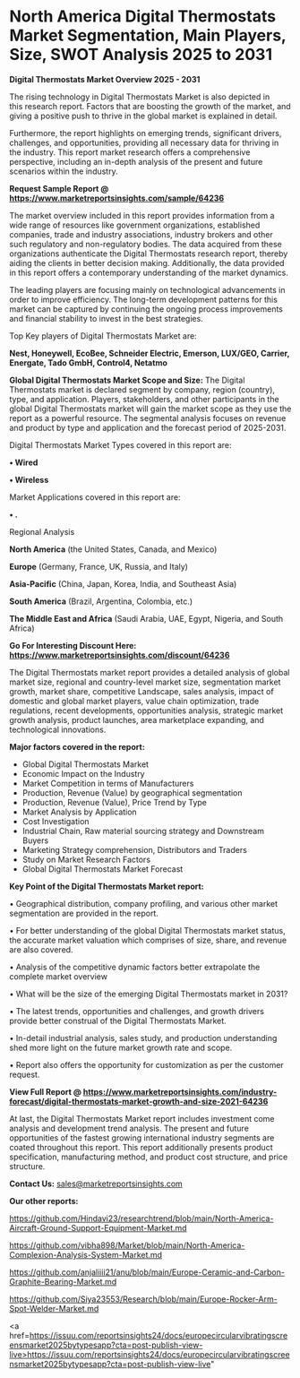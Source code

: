 # North America Digital Thermostats Market Segmentation, Main Players, Size, SWOT Analysis 2025 to 2031

<Strong> Digital Thermostats Market Overview 2025 - 2031</strong>

The rising technology in Digital Thermostats Market is also depicted in this research report. Factors that are boosting the growth of the market, and giving a positive push to thrive in the global market is explained in detail.

Furthermore, the report highlights on emerging trends, significant drivers, challenges, and opportunities, providing all necessary data for thriving in the industry. This report market research offers a comprehensive perspective, including an in-depth analysis of the present and future scenarios within the industry.

<strong>Request Sample Report @ <a href=https://www.marketreportsinsights.com/sample/64236>https://www.marketreportsinsights.com/sample/64236</a></strong>

The market overview included in this report provides information from a wide range of resources like government organizations, established companies, trade and industry associations, industry brokers and other such regulatory and non-regulatory bodies. The data acquired from these organizations authenticate the Digital Thermostats research report, thereby aiding the clients in better decision making. Additionally, the data provided in this report offers a contemporary understanding of the market dynamics.

The leading players are focusing mainly on technological advancements in order to improve efficiency. The long-term development patterns for this market can be captured by continuing the ongoing process improvements and financial stability to invest in the best strategies.

Top Key players of Digital Thermostats Market are:

<strong>Nest, Honeywell, EcoBee, Schneider Electric, Emerson, LUX/GEO, Carrier, Energate, Tado GmbH, Control4, Netatmo</strong>

<strong><b>Global Digital Thermostats Market Scope and Size:</b></strong>
The Digital Thermostats market is declared segment by company, region (country), type, and application. Players, stakeholders, and other participants in the global Digital Thermostats market will gain the market scope as they use the report as a powerful resource. The segmental analysis focuses on revenue and product by type and application and the forecast period of 2025-2031.

Digital Thermostats Market Types covered in this report are:

<strong>• Wired

• Wireless</strong>

Market Applications covered in this report are:

<strong>• .</strong> 

Regional Analysis

<strong>North America</strong> (the United States, Canada, and Mexico)

<strong>Europe</strong> (Germany, France, UK, Russia, and Italy)

<strong>Asia-Pacific</strong> (China, Japan, Korea, India, and Southeast Asia)

<strong>South America</strong> (Brazil, Argentina, Colombia, etc.)

<strong>The Middle East and Africa</strong> (Saudi Arabia, UAE, Egypt, Nigeria, and South Africa)

<strong>Go For Interesting Discount Here: <a href=https://www.marketreportsinsights.com/discount/64236>https://www.marketreportsinsights.com/discount/64236</a></strong>

The Digital Thermostats market report provides a detailed analysis of global market size, regional and country-level market size, segmentation market growth, market share, competitive Landscape, sales analysis, impact of domestic and global market players, value chain optimization, trade regulations, recent developments, opportunities analysis, strategic market growth analysis, product launches, area marketplace expanding, and technological innovations.

<strong><b>Major factors covered in the report:</b></strong>
<ul>
  <li>Global Digital Thermostats Market </li>
  <li>Economic Impact on the Industry</li>
  <li>Market Competition in terms of Manufacturers</li>
  <li>Production, Revenue (Value) by geographical segmentation</li>
  <li>Production, Revenue (Value), Price Trend by Type</li>
  <li>Market Analysis by Application</li>
  <li>Cost Investigation</li>
  <li>Industrial Chain, Raw material sourcing strategy and Downstream Buyers</li>
  <li>Marketing Strategy comprehension, Distributors and Traders</li>
  <li>Study on Market Research Factors</li>
  <li>Global Digital Thermostats Market Forecast</li>
</ul>

<strong><b>Key Point of the Digital Thermostats Market report:</b></strong>

• Geographical distribution, company profiling, and various other market segmentation are provided in the report.

• For better understanding of the global Digital Thermostats market status, the accurate market valuation which comprises of size, share, and revenue are also covered.

• Analysis of the competitive dynamic factors better extrapolate the complete market overview

• What will be the size of the emerging Digital Thermostats market in 2031?

• The latest trends, opportunities and challenges, and growth drivers provide better construal of the Digital Thermostats Market.

• In-detail industrial analysis, sales study, and production understanding shed more light on the future market growth rate and scope.

• Report also offers the opportunity for customization as per the customer request.

<strong><b>View Full Report @ <a href=https://www.marketreportsinsights.com/industry-forecast/digital-thermostats-market-growth-and-size-2021-64236>https://www.marketreportsinsights.com/industry-forecast/digital-thermostats-market-growth-and-size-2021-64236</a></b></strong>


At last, the Digital Thermostats Market report includes investment come analysis and development trend analysis. The present and future opportunities of the fastest growing international industry segments are coated throughout this report. This report additionally presents product specification, manufacturing method, and product cost structure, and price structure.

<strong>Contact Us:</strong>
sales@marketreportsinsights.com

<strong>Our other reports:</strong>

<a href=https://github.com/Hindavi23/researchtrend/blob/main/North-America-Aircraft-Ground-Support-Equipment-Market.md>https://github.com/Hindavi23/researchtrend/blob/main/North-America-Aircraft-Ground-Support-Equipment-Market.md</a>

<a href=https://github.com/vibha898/Market/blob/main/North-America-Complexion-Analysis-System-Market.md>https://github.com/vibha898/Market/blob/main/North-America-Complexion-Analysis-System-Market.md</a>

<a href=https://github.com/anjaliiii21/anu/blob/main/Europe-Ceramic-and-Carbon-Graphite-Bearing-Market.md>https://github.com/anjaliiii21/anu/blob/main/Europe-Ceramic-and-Carbon-Graphite-Bearing-Market.md</a>

<a href=https://github.com/Siya23553/Research/blob/main/Europe-Rocker-Arm-Spot-Welder-Market.md>https://github.com/Siya23553/Research/blob/main/Europe-Rocker-Arm-Spot-Welder-Market.md</a>

<a href=https://issuu.com/reportsinsights24/docs/europecircularvibratingscreensmarket2025bytypesapp?cta=post-publish-view-live>https://issuu.com/reportsinsights24/docs/europecircularvibratingscreensmarket2025bytypesapp?cta=post-publish-view-live</a>"

